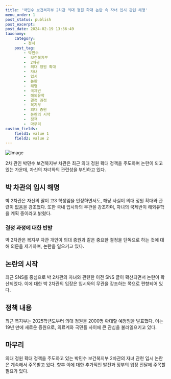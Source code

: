 ```yaml
---
title: '박민수 보건복지부 2차관 의대 정원 확대 논란 속 자녀 입시 관련 해명'
menu_order: 1
post_status: publish
post_excerpt: 
post_date: 2024-02-19 13:36:49
taxonomy:
    category:
        - 정치
    post_tag:
        - 박민수
        -  보건복지부
        -  2차관
        -  의대 정원 확대
        -  자녀
        -  입시
        -  논란
        -  해명
        -  국제반
        -  해외유학
        -  결정 과정
        -  복지부
        -  의대 증원
        -  논란의 시작
        -  정책
        -  마무리
custom_fields:
    field1: value 1
    field2: value 2
---
```


![Image](https://imgnews.pstatic.net/image/009/2024/02/13/0005257707_001_20240213135101024.jpg?type=w647)

2차 관인 박민수 보건복지부 차관은 최근 의대 정원 확대 정책을 주도하며 논란이 되고 있는 가운데, 자신의 자녀와의 관련성을 부인하고 있다. 
## 박 차관의 입시 해명
박 2차관은 자신의 딸이 고3 학생임을 인정하면서도, 해당 사실이 의대 정원 확대와 관련이 없음을 강조했다. 또한 국내 입시와의 무관을 강조하며, 자녀의 국제반이 해외유학을 계획 중이라고 밝혔다. 
### 결정 과정에 대한 반발
박 2차관은 복지부 차관 개인이 의대 증원과 같은 중요한 결정을 단독으로 하는 것에 대해 의문을 제기하며, 논란을 일으키고 있다.
## 논란의 시작
최근 SNS를 중심으로 박 2차관의 자녀와 관련한 이전 SNS 글이 확산되면서 논란이 확산되었다. 이에 대한 박 2차관의 입장은 입시와의 무관을 강조하는 쪽으로 편향되어 있다. 
## 정책 내용
최근 복지부는 2025학년도부터 의대 정원을 2000명 확대할 예정임을 발표했다. 이는 19년 만에 새로운 증원으로, 의료계와 국민들 사이에 큰 관심을 불러일으키고 있다.
## 마무리
의대 정원 확대 정책을 주도하고 있는 박민수 보건복지부 2차관의 자녀 관련 입시 논란은 계속해서 주목받고 있다. 향후 이에 대한 추가적인 발전과 정부의 입장 전달에 주목할 필요가 있다.

